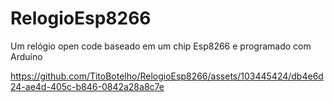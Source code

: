 # RelogioEsp8266
Um relógio open code baseado em um chip Esp8266 e programado com Arduino


  https://github.com/TitoBotelho/RelogioEsp8266/assets/103445424/db4e6d24-ae4d-405c-b846-0842a28a8c7e



